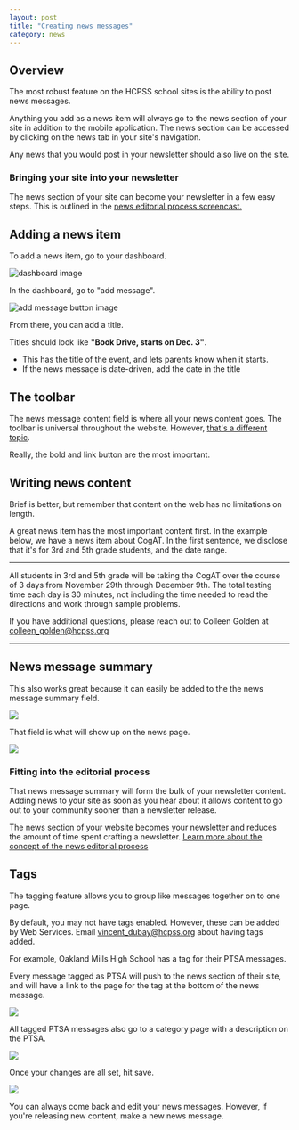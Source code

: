 ```yaml
---
layout: post
title: "Creating news messages"
category: news
---
```


## Overview

The most robust feature on the HCPSS school sites is the ability to post news messages. 

Anything you add as a news item will always go to the news section of your site in addition to the mobile application. The news section can be accessed by clicking on the news tab in your site's navigation.

Any news that you would post in your newsletter should also live on the site. 

### Bringing your site into your newsletter

The news section of your site can become your newsletter in a few easy steps. This is outlined in the <a href="https://vimeo.com/122653964" target="_blank">news editorial process screencast.</a>

## Adding a news item

To add a news item, go to your dashboard.

![dashboard image](/schoolsites-help/images/dashboard.png)

In the dashboard, go to "add message". 

![add message button image](/schoolsites-help/images/news/add-message.png)

From there, you can add a title. 

Titles should look like **"Book Drive, starts on Dec. 3"**.

  - This has the title of the event, and lets parents know when it starts. 
  - If the news message is date-driven, add the date in the title

## The toolbar

The news message content field is where all your news content goes. The toolbar is universal throughout the website. However, <a href="/schoolsites-help/edit/2014/07/15/editing-page/">that's a different topic</a>. 

Really, the bold and link button are the most important.

## Writing news content

Brief is better, but remember that content on the web has no limitations on length. 

A great news item has the most important content first. In the example below, we have a news item about CogAT. In the first sentence, we disclose that it's for 3rd and 5th grade students, and the date range.

---

All students in 3rd and 5th grade will be taking the CogAT over the course of 3 days from November 29th through December 9th. The total testing time each day is 30 minutes, not including the time needed to read the directions and work through sample problems.

If you have additional questions, please reach out to Colleen Golden at colleen_golden@hcpss.org

---

## News message summary

This also works great because it can easily be added to the the news message summary field.

![](/schoolsites-help/images/news/news-message-summary.png)

That field is what will show up on the news page. 

![](/schoolsites-help/images/news/news-summary-live.png)

### Fitting into the editorial process

That news message summary will form the bulk of your newsletter content. Adding news to your site as soon as you hear about it allows content to go out to your community sooner than a newsletter release. 

The news section of your website becomes your newsletter and reduces the amount of time spent crafting a newsletter. <a href="">Learn more about the concept of the news editorial process</a>

## Tags

The tagging feature allows you to group like messages together on to one page. 

By default, you may not have tags enabled. However, these can be added by Web Services. Email <a href="mailto:vincent_dubay@hcpss.org">vincent_dubay@hcpss.org</a> about having tags added. 

For example, Oakland Mills High School has a tag for their PTSA messages.

Every message tagged as PTSA will push to the news section of their site, and will have a link to the page for the tag at the bottom of the news message.

![](/schoolsites-help/images/news/tags-message.png)

All tagged PTSA messages also go to a category page with a description on the PTSA. 

![](/schoolsites-help/images/news/ptsa-page-omhs.png)

Once your changes are all set, hit save.

![](/schoolsites-help/images/save.png)

You can always come back and edit your news messages. However, if you're releasing new content, make a new news message.


